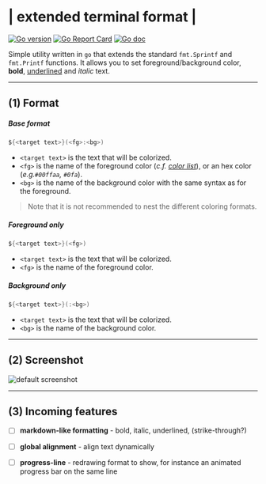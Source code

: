 # | extended terminal format |

[![Go version](https://img.shields.io/badge/go_version-1.11-blue.svg)](https://golang.org/doc/go1.11)
[![Go Report Card](https://goreportcard.com/badge/git.xdrm.io/go/clifmt)](https://goreportcard.com/report/git.xdrm.io/go/clifmt)
[![Go doc](https://godoc.org/git.xdrm.io/go/clifmt?status.svg)](https://godoc.org/git.xdrm.io/go/clifmt)


Simple utility written in `go` that extends the standard `fmt.Sprintf` and `fmt.Printf` functions. It allows you to set foreground/background color, **bold**, <u>underlined</u> and _italic_ text.



----

## (1) Format



##### Base format

```go
${<target text>}(<fg>:<bg>)
```

- `<target text>` is the text that will be colorized.
- `<fg>` is the name of the foreground color (*c.f. [color list](https://git.xdrm.io/go/clifmt/src/master/colors.go#L15)*), or an hex color (*e.g.`#00ffaa`, `#0fa`*).
- `<bg>` is the name of the background color with the same syntax as for the foreground.

> Note that it is not recommended to nest the different coloring formats.



##### Foreground only

```go
${<target text>}(<fg>)
```

- `<target text>` is the text that will be colorized.
- `<fg>` is the name of the foreground color.



##### Background only

```go
${<target text>}(:<bg>)
```

- `<target text>` is the text that will be colorized.
- `<bg>` is the name of the background color.





----

## (2) Screenshot

![default screenshot](https://0x0.st/sCPc.png)



----

## (3) Incoming features

- [ ] **markdown-like formatting** - bold, italic, underlined, (strike-through?)
- [ ] **global alignment** - align text dynamically
- [ ] **progress-line** - redrawing format to show, for instance an animated progress bar on the same line

